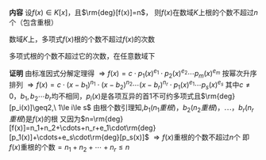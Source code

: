 **内容**
设$f(x)\in K[x]$，且$\rm{deg}[f(x)]=n$，
则$f(x)$在数域$K$上根的个数不超过$n$个（包含重根）

数域$K$上，多项式$f(x)$根的个数不超过$f(x)$的次数

多项式根的个数不超过它的次数，在任意数域下

**证明**
由标准因式分解定理得
$\Rightarrow f(x)=c\cdot p_1(x)^{e_1}\cdot p_2(x)^{e_2}\cdots p_m(x)^{e_m}$
按幂次升序排列
$\Rightarrow f(x)=c\cdot (x-b_1)^{n_1}\cdot (x-b_2)^{n_2}\cdots (x-b_r)^{n_r}\cdot p_1(x)^{e_1}\cdots p_s(x)^{e_s}$
其中$c\neq0$，$b_1,b_2\cdots b_r$均不相同，$p_i(x)$是各项互异的首1不可约多项式且$\rm{deg}[p_i(x)]\geq2,\ 1\le i\le s$
由根个数引理知,$b_1(n_1重根)，b_2(n_2重根)，\cdots，b_r(n_r重根)$是$f(x)$的根
又因为$n=\rm{deg}[f(x)]=n_1+n_2+\cdots+n_r+e_1\cdot\rm{deg}[p_1(x)]+\cdots+e_s\cdot\rm{deg}[p_s(x)]$
$\Rightarrow f(x)$重根的个数不超过$n$个
即$f(x)$重根的个数$=n_1+n_2+\cdots+n_r\le n$